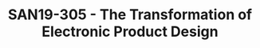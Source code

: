 ---
categories:
- san19
description: Dr. Kruberg will review and predict the future impact of modular software
  on the Arm ecosystem and cloud based electronic design and manufacturing of next
  generation electronics.
image:
  featured: 'true'
  path: /assets/images/featured-images/san19/SAN19-305.png
session_attendee_num: '9'
session_id: SAN19-305
session_room: Sunset V (Session 1)
session_slot:
  end_time: '2019-09-25 11:25:00'
  start_time: '2019-09-25 11:00:00'
session_speakers:
- speaker_bio: ''
  speaker_company: Altium
  speaker_image: /assets/images/speakers/placeholder.jpg
  speaker_location: gordon.kruberg@altium.com
  speaker_name: Gordon Kruberg
  speaker_position: Head of Modular Hardware
  speaker_url: http://geppetto.gumstix.com
  speaker_username: gordon.kruberg
- speaker_bio: W. GORDON KRUBERG, M.D. - PRESIDENT AND CEO<br /> Gordon Kruberg has
    been President and CEO since founding the company in October 2003. Over the course
    of his career, Dr. Kruberg has been involved in over thirty US-based companies
    as a venture investor, member of the board of directors or executive team (including
    Chairman, CEO, or President.)<br /> <br /> Immediately prior to founding Gumstix,
    Gordons background includes seven years with Grace Horn Ventures, managing investments
    in software, biotechnology and medical high-technology startups.<br /> <br />
    Gordon holds an A.B. degree in Human Biology, a M.S. degree in Industrial Engineering
    from Stanford University and an M.D. degree from Northwestern University.
  speaker_company: ''
  speaker_image: /assets/images/speakers/san19/gordon-kruberg.jpg
  speaker_location: ''
  speaker_name: Gordon Kruberg
  speaker_position: Dream, Design, Deliver
  speaker_url: ''
  speaker_username: karen.schultz1
session_track: Open Source Development
tag: session
tags:
- 96Boards
- ' Arm on Arm'
- ' Industrial'
- ' IoT and Embedded'
- ' IoT Fog/Gateway/Edge Computing'
- ' Linux Kernel'
- ' Open Source Development'
title: SAN19-305 - The Transformation of Electronic Product Design
---